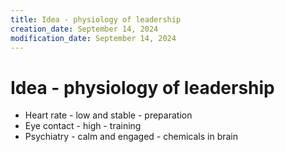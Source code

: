 ```yaml
---
title: Idea - physiology of leadership
creation_date: September 14, 2024
modification_date: September 14, 2024
---
```



# Idea - physiology of leadership

- Heart rate - low and stable - preparation 
- Eye contact - high - training 
- Psychiatry - calm and engaged - chemicals in brain 

